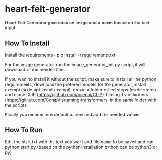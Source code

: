 # heart-felt-generator
Heart Felt Generator generates an image and a poem based on the text input


## How To Install
Install the requirements - pip install -r requirements.txt

For the image generator, run the image_generator_init.py script, it will download all the needed files.

If you want to install it without the script, make sure to install all the python requirements,
download the prefered models for the generator, install exempi (sudo apt install exempi), create a folder called
steps (mkdir steps) and clone CLIP (https://github.com/openai/CLIP) Taming Transformers (https://github.com/CompVis/taming-transformers)
in the same folder with the scripts.

Finally you rename .env.default to .env and add the needed values


## How To Run
Edit the start.txt with the text you want and file name to be saved and run python start.py (based on the python installation
python can be python3 or py)
